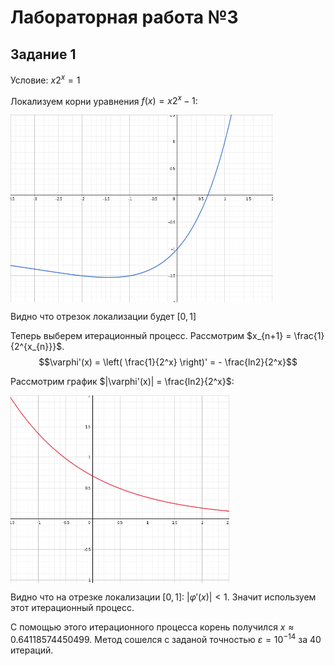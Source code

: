 # Лабораторная работа №3

## Задание 1
Условие: $x 2^x = 1$

Локализуем корни уравнения $f(x) = x 2^x - 1$:

<img src = "./images/image1.png" width = "420" height = "300" align = "center"/>

Видно что отрезок локализации будет $[0, 1]$

Теперь выберем итерационный процесс. Рассмотрим $x_{n+1} = \frac{1}{2^{x_{n}}}$.
$$\varphi'(x) = \left( \frac{1}{2^x} \right)' = - \frac{ln2}{2^x}$$

Рассмотрим график $|\varphi'(x)| = \frac{ln2}{2^x}$:

<img src = "./images/image2.png" width = "350" height = "300" align = "center"/>

Видно что на отрезке локализации $[0, 1]$: $|\varphi'(x)| < 1$. Значит используем этот итерационный процесс.

С помощью этого итерационного процесса корень получился $x \approx 0.64118574450499$. Метод сошелся с заданой точностью $\varepsilon = 10^{-14}$ за 40 итераций.